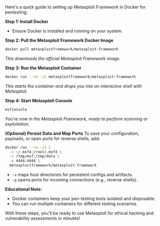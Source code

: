 Here's a quick guide to setting up Metasploit Framework in Docker for pentesting:

**Step 1: Install Docker**
- Ensure Docker is installed and running on your system.

**Step 2: Pull the Metasploit Framework Docker Image**
```bash
docker pull metasploitframework/metasploit-framework
```
*This downloads the official Metasploit Framework image.*

**Step 3: Run the Metasploit Container**
```bash
docker run --rm -it metasploitframework/metasploit-framework
```
*This starts the container and drops you into an interactive shell with Metasploit.*

**Step 4: Start Metasploit Console**
```bash
msfconsole
```
*You're now in the Metasploit Framework, ready to perform scanning or exploitation.*

**(Optional) Persist Data and Map Ports**
To save your configuration, payloads, or open ports for reverse shells, add:
```bash
docker run --rm -it \
  -v ~/.msf4:/root/.msf4 \
  -v /tmp/msf:/tmp/data \
  -p 4444:4444 \
  metasploitframework/metasploit-framework
```
- `-v` maps host directories for persistent configs and artifacts.
- `-p` opens ports for incoming connections (e.g., reverse shells).

**Educational Note:**  
- Docker containers keep your pen-testing tools isolated and disposable.
- You can run multiple containers for different testing scenarios.

With these steps, you'll be ready to use Metasploit for ethical hacking and vulnerability assessments in minutes!
